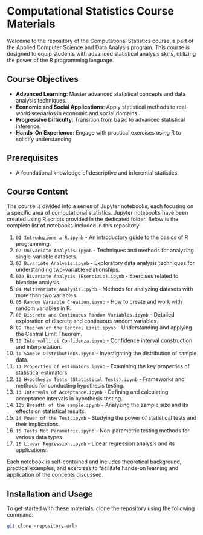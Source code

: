 # Computational Statistics Course Materials

Welcome to the repository of the Computational Statistics course, a part of the Applied Computer Science and Data Analysis program. This course is designed to equip students with advanced statistical analysis skills, utilizing the power of the R programming language.

## Course Objectives
- **Advanced Learning**: Master advanced statistical concepts and data analysis techniques.
- **Economic and Social Applications**: Apply statistical methods to real-world scenarios in economic and social domains.
- **Progressive Difficulty**: Transition from basic to advanced statistical inference.
- **Hands-On Experience**: Engage with practical exercises using R to solidify understanding.

## Prerequisites
- A foundational knowledge of descriptive and inferential statistics.

## Course Content

The course is divided into a series of Jupyter notebooks, each focusing on a specific area of computational statistics. 
Jupyter notebooks have been created using R scripts provided in the dedicated folder.
Below is the complete list of notebooks included in this repository:

1. `01 Introduzione a R.ipynb` - An introductory guide to the basics of R programming.
2. `02 Univariate Analysis.ipynb` - Techniques and methods for analyzing single-variable datasets.
3. `03 Bivariate Analysis.ipynb` - Exploratory data analysis techniques for understanding two-variable relationships.
4. `03e Bivariate Analysis (Esercizio).ipynb` - Exercises related to bivariate analysis.
5. `04 Multivariate Analysis.ipynb` - Methods for analyzing datasets with more than two variables.
6. `05 Random Variable Creation.ipynb` - How to create and work with random variables in R.
7. `08 Discrete and Continuous Random Variables.ipynb` - Detailed exploration of discrete and continuous random variables.
8. `09 Theorem of the Central Limit.ipynb` - Understanding and applying the Central Limit Theorem.
9. `10 Intervalli di Confidenza.ipynb` - Confidence interval construction and interpretation.
10. `10 Sample Distributions.ipynb` - Investigating the distribution of sample data.
11. `11 Properties of estimators.ipynb` - Examining the key properties of statistical estimators.
12. `12 Hypothesis Tests (Statistical Tests).ipynb` - Frameworks and methods for conducting hypothesis testing.
13. `13 Intervals of Acceptance.ipynb` - Defining and calculating acceptance intervals in hypothesis testing.
14. `13b Breadth of the sample.ipynb` - Analyzing the sample size and its effects on statistical results.
15. `14 Power of the Test.ipynb` - Studying the power of statistical tests and their implications.
16. `15 Tests Not Parametric.ipynb` - Non-parametric testing methods for various data types.
17. `16 Linear Regression.ipynb` - Linear regression analysis and its applications.

Each notebook is self-contained and includes theoretical background, practical examples, and exercises to facilitate hands-on learning and application of the concepts discussed.


## Installation and Usage

To get started with these materials, clone the repository using the following command:

```bash
git clone <repository-url>
